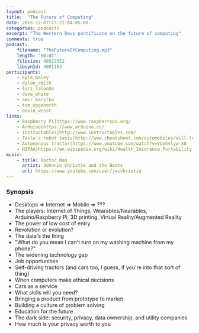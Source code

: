 ```yaml
---
layout: podcast
title:  "The Future of Computing"
date: 2015-12-07T13:21:04-05:00
categories: podcasts
excerpt: "The Western Devs pontificate on the future of computing"
comments: true
podcast:
    filename: "TheFutureOfComputing.mp3"
    length: "50:01"
    filesize: 48022352
    libsynId: 4001183
participants: 
    - kyle_baley
    - dylan_smith
    - lori_lalonde
    - dave_white
    - amir_barylko
    - tom_opgenorth
    - david_wesst
links:
    - Raspberry Pi|https://www.raspberrypi.org/
    - Arduino|https://www.arduino.cc/
    - Instructables|http://www.instructables.com/
    - Tesla's robot taxis|http://www.cheatsheet.com/automobiles/will-tesla-be-the-first-car-company-to-launch-a-fleet-of-robot-taxis.html/?a=viewall
    - Automonous tractor|https://www.youtube.com/watch?v=Ybxhvlyw-X0
    - HIPAA|https://en.wikipedia.org/wiki/Health_Insurance_Portability_and_Accountability_Act
music:
    - title: Doctor Man
      artist: Johnnie Christie and the Boats
      url: https://www.youtube.com/user/jwcchristie
---
```


### Synopsis

* Desktops => Internet => Mobile => ???
* The players: Internet of Things, Wearables/Nearables, Arduino/Raspberry Pi, 3D printing, Virtual Reality/Augmented Reality
* The power of low cost of entry
* Revolution or evolution?
* The data's the thing
* "What do you mean I can't turn on my washing machine from my phone?"
* The widening technology gap
* Job opportunities
* Self-driving tractors (and cars too, I guess, if you're into that sort of thing)
* When computers make ethical decisions
* Cars as a service
* What skills will you need?
* Bringing a product from prototype to market
* Building a culture of problem solving
* Education for the future
* The dark side: security, privacy, data ownership, and utility companies
* How much is your privacy worth to you

